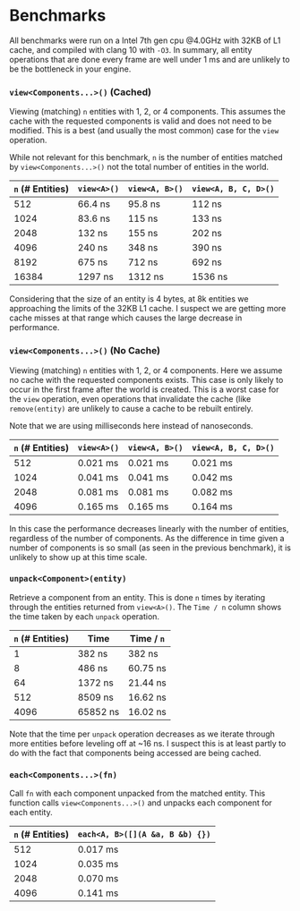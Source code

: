 # Benchmarks

All benchmarks were run on a Intel 7th gen cpu @4.0GHz with 32KB of L1 cache, and compiled with clang 10 with `-O3`. In summary, all entity operations that are done every frame are well under 1 ms and are unlikely to be the bottleneck in your engine.

###  `view<Components...>()` (Cached)

Viewing (matching) `n` entities with 1, 2, or 4 components. This assumes the cache with the requested components is valid and does not need to be modified. This is a best (and usually the most common) case for the `view` operation.

While not relevant for this benchmark, `n` is the number of entities matched by `view<Components...>()` not the total number of entities in the world.

| `n` (# Entities) | `view<A>()` | `view<A, B>()` | `view<A, B, C, D>()` |
| ---------------- | ----------- | -------------- | -------------------- |
| 512              | 66.4 ns     | 95.8 ns        | 112 ns               |
| 1024             | 83.6 ns     | 115 ns         | 133 ns               |
| 2048             | 132 ns      | 155 ns         | 202 ns               |
| 4096             | 240 ns      | 348 ns         | 390 ns               |
| 8192             | 675 ns      | 712 ns         | 692 ns               |
| 16384            | 1297 ns     | 1312 ns        | 1536 ns              |

Considering that the size of an entity is 4 bytes, at 8k entities we approaching the limits of the 32KB L1 cache. I suspect we are getting more cache misses at that range which causes the large decrease in performance.

### `view<Components...>()` (No Cache)

Viewing (matching) `n` entities with 1, 2, or 4 components. Here we assume no cache with the requested components exists. This case is only likely to occur in the first frame after the world is created. This is a worst case for the `view` operation, even operations that invalidate the cache (like `remove(entity)` are unlikely to cause a cache to be rebuilt entirely.

Note that we are using milliseconds here instead of nanoseconds.

| `n` (# Entities) | `view<A>()` | `view<A, B>()` | `view<A, B, C, D>()` |
| ---------------- | ----------- | -------------- | -------------------- |
| 512              | 0.021 ms    | 0.021 ms       | 0.021 ms             |
| 1024             | 0.041 ms    | 0.041 ms       | 0.042 ms             |
| 2048             | 0.081 ms    | 0.081 ms       | 0.082 ms             |
| 4096             | 0.165 ms    | 0.165 ms       | 0.164 ms             |

In this case the performance decreases linearly with the number of entities, regardless of the number of components. As the difference in time given a number of components is so small (as seen in the previous benchmark), it is unlikely to show up at this time scale.

### `unpack<Component>(entity)`

Retrieve a component from an entity. This is done `n` times by iterating through the entities returned from `view<A>()`. The `Time / n` column shows the time taken by each `unpack` operation.

| `n` (# Entities) | Time     | Time / `n` |
| ---------------- | -------- | ---------- |
| 1                | 382 ns   | 382 ns     |
| 8                | 486 ns   | 60.75 ns   |
| 64               | 1372 ns  | 21.44 ns   |
| 512              | 8509 ns  | 16.62 ns   |
| 4096             | 65852 ns | 16.02 ns   |

Note that the time per `unpack` operation decreases as we iterate through more entities before leveling off at ~16 ns. I suspect this is at least partly to do with the fact that components being accessed are being cached.

### ```each<Components...>(fn)```

Call `fn` with each component unpacked from the matched entity. This function calls `view<Components...>()` and unpacks each component for each entity.

| `n` (# Entities) | `each<A, B>([](A &a, B &b) {})` |
| ---------------- | ------------------------------- |
| 512              | 0.017 ms                        |
| 1024             | 0.035 ms                        |
| 2048             | 0.070 ms                        |
| 4096             | 0.141 ms                        |
